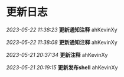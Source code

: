 # 更新日志

  *2023-05-22 11:38:23*  **更新通知注释**    ahKevinXy  

  *2023-05-22 11:38:08*  **更新通知注释**    ahKevinXy  

  *2023-05-21 20:37:34*  **更新注释**    ahKevinXy  

  *2023-05-21 20:19:15*  **更新发布shell**    ahKevinXy  

  






 




